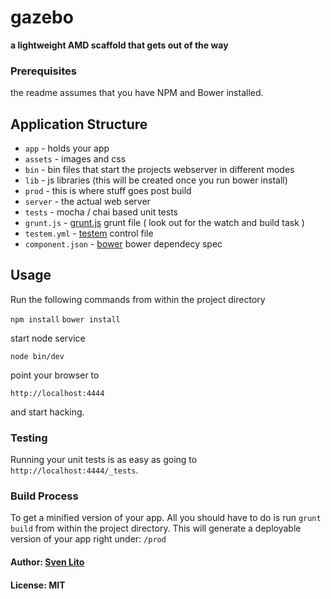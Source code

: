# gazebo

__a lightweight AMD scaffold that gets out of the way__

### Prerequisites

the readme assumes that you have NPM and Bower installed.

## Application Structure ##

* `app` - holds your app
* `assets` - images and css
* `bin` - bin files that start the projects webserver in different modes
* `lib` - js libraries (this will be created once you run bower install)
* `prod` - this is where stuff goes post build
* `server` - the actual web server
* `tests` - mocha / chai based unit tests
* `grunt.js`  - [grunt.js](http://gruntjs.com "grunt.js") grunt file ( look out for the watch and build task )
* `testem.yml` - [testem](https://github.com/airportyh/testem "Testem") control file
* `component.json` -  [bower](https://github.com/twitter/bower "bower") bower dependecy spec

## Usage ##

Run the following commands from within the project directory

`npm install` `bower install`

start node service

`node bin/dev`

point your browser to

`http://localhost:4444`

and start hacking.

### Testing

Running your unit tests is as easy as going to `http://localhost:4444/_tests`.

### Build Process

To get a minified version of your app. All you should have to do is run `grunt build`
from within the project directory. This will generate a deployable version of your app right
under: `/prod`


#### Author: [Sven Lito](http://svenlito.com)

#### License: MIT

